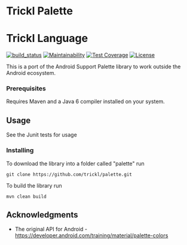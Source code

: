 # Trickl Palette


# Trickl Language

[![build_status](https://travis-ci.com/trickl/palette.svg?branch=master)](https://travis-ci.com/trickl/palette)
[![Maintainability](https://api.codeclimate.com/v1/badges/68447bed3afc81bc7450/maintainability)](https://codeclimate.com/github/trickl/palette/maintainability)
[![Test Coverage](https://api.codeclimate.com/v1/badges/68447bed3afc81bc7450/test_coverage)](https://codeclimate.com/github/trickl/palette/test_coverage)
[![License](https://img.shields.io/badge/License-Apache%202.0-blue.svg)](https://opensource.org/licenses/Apache-2.0)

This is a port of the Android Support Palette library to work outside the Android ecosystem.

### Prerequisites

Requires Maven and a Java 6 compiler installed on your system.

## Usage

See the Junit tests for usage

### Installing

To download the library into a folder called "palette" run

```
git clone https://github.com/trickl/palette.git
```

To build the library run

```
mvn clean build
```

## Acknowledgments

* The original API for Android - https://developer.android.com/training/material/palette-colors
